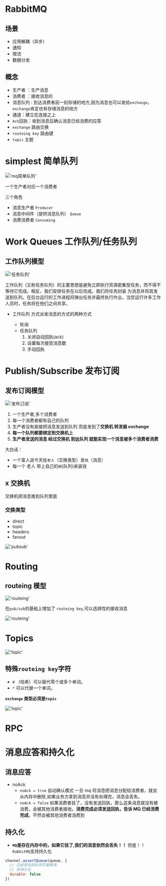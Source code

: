# RabbitMQ

## 场景
- 应用解耦（异步）
- 通知
- 限流
- 数据分发


## 概念
- 生产者 ：生产消息
- 消费者 ：接收消息的
- 消息队列 : 到达消费者前一刻存储的地方,因为消息也可以发给`exchange`，`exchange`肯定也有存储消息的地方
- 通道：建立在连接之上
- `Ack`回执：收到消息后确认消息已经消费的应答
- `exchange` 路由交换
- `routeing key` 路由键
- `topic` 主题


# simplest 简单队列

!['mq简单队列'](./imgs/mq_simplest.png)

一个生产者对应一个消费者

三个角色

- 消息生产者 `Producer`
- 消息中间件（提供消息队列） `Queue`
- 消费消费者 `Consuming`


# Work Queues 工作队列/任务队列

## 工作队列模型

!['任务队列'](./imgs/mq_work_queue.jpg)

工作队列（又称任务队列）的主要思想是避免立即执行资源密集型任务，而不得不等待它完成。相反，我们安排任务在以后完成。我们将任务封装 为消息并将其发送到队列。在后台运行的工作进程将弹出任务并最终执行作业。当您运行许多工作人员时，任务将在他们之间共享。

- 工作队列 方式派发消息的方式的两种方式

  - 轮询
  - 任务队列
    1. 关闭自动回执(ack)
    2. 设置每次接受消息数
    3. 手动回执

  

# Publish/Subscribe 发布订阅

## 发布订阅模型

!['发布订阅'](./imgs/mq_pubsub.png)

1. 一个生产者,多个消费者
2. 每一个消费者都有自己的队列
3. 生产者没有直接把消息发送到队列 而是发到了**交换机 转发器 exchange**
4. **每一个队列都要绑定到交换机上**
5. **生产者发送的消息 经过交换机 到达队列 就能实现一个消息被多个消费者消费**


大白话：  
- 一个富人说今天给`老人`（交换类型）发`钱`（消息）  
- 每一个 老人 带上自己的`碗`(队列)来装钱  

## x 交换机
交换机把消息推到队列里面

### 交换类型
- direct
- topic
- headers
- fanout

!['pubsub'](./imgs/mq_pub_sub.jpg)


# Routing

## routeing 模型

!['routeing'](./imgs/mq_routeing.png)

在`pub/sub`的基础上增加了 `routeing key`,可以选择性的接收消息

!['routeing'](./imgs/mq_routeing.jpg)


# Topics
!['topic'](./imgs/mq_topic.png)

## 特殊`routeing key`字符
- `#` （哈希）可以替代零个或多个单词。
- `*` 可以代替一个单词。

**`exchange` 类型必须是`topic`**

!['topic'](./imgs/mq_topic.jpg)



# RPC

# 消息应答和持久化

## 消息应答

- noAck
  - `noAck = true` 自动确认模式 一旦 mq 将消息把消息分配给消费者，就会从内存中删除,如果业务方拿到消息并没有处理完，消息会丢失。
  - `noAck = false` 如果消费者挂了，没有发送回执，那么这条消息就没有被消费，会被其他消费者接收。**消费完成必须发送回执，告诉 MQ 已经消费完成**，不然会被其他消费者消费到

## 持久化

- **`MQ`是存在内存中的，如果它挂了,我们的消息依然会丢失！！** 但是！！`RabbitMQ`支持持久化

```js
channel.assertQueue(queue, {
  // 已经存在的队列不能修改
  // 非持久化
  durable: false
})
```
